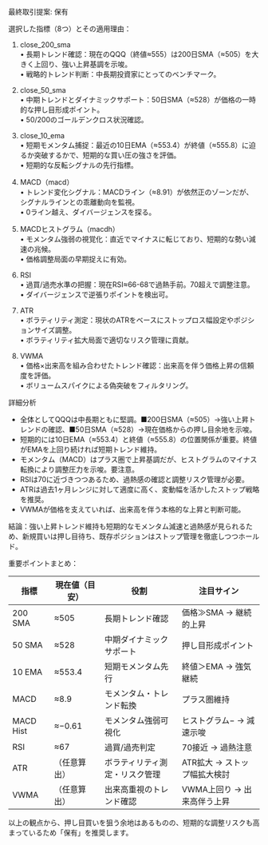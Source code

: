最終取引提案: 保有

選択した指標（8つ）とその適用理由：

1. close_200_sma  
   • 長期トレンド確認：現在のQQQ（終値≈555）は200日SMA（≈505）を大きく上回り、強い上昇基調を示唆。  
   • 戦略的トレンド判断：中長期投資家にとってのベンチマーク。

2. close_50_sma  
   • 中期トレンドとダイナミックサポート：50日SMA（≈528）が価格の一時的な押し目形成ポイント。  
   • 50/200のゴールデンクロス状況確認。

3. close_10_ema  
   • 短期モメンタム捕捉：最近の10日EMA（≈553.4）が終値（≈555.8）に迫るか突破するかで、短期的な買い圧の強さを評価。  
   • 短期的な反転シグナルの先行指標。

4. MACD（macd）  
   • トレンド変化シグナル：MACDライン（≈8.91）が依然正のゾーンだが、シグナルラインとの乖離動向を監視。  
   • 0ライン越え、ダイバージェンスを探る。

5. MACDヒストグラム（macdh）  
   • モメンタム強弱の視覚化：直近でマイナスに転じており、短期的な勢い減速の兆候。  
   • 価格調整局面の早期捉えに有効。

6. RSI  
   • 過買/過売水準の把握：現在RSI≈66-68で過熱手前。70超えで調整注意。  
   • ダイバージェンスで逆張りポイントを検出可。

7. ATR  
   • ボラティリティ測定：現状のATRをベースにストップロス幅設定やポジションサイズ調整。  
   • ボラティリティ拡大局面で適切なリスク管理に貢献。

8. VWMA  
   • 価格×出来高を組み合わせたトレンド確認：出来高を伴う価格上昇の信頼度を評価。  
   • ボリュームスパイクによる偽突破をフィルタリング。

詳細分析  
- 全体としてQQQは中長期ともに堅調。■200日SMA（≈505）→強い上昇トレンドの確認、■50日SMA（≈528）→現在価格からの押し目余地を示唆。  
- 短期的には10日EMA（≈553.4）と終値（≈555.8）の位置関係が重要。終値がEMAを上回り続ければ短期トレンド維持。  
- モメンタム（MACD）はプラス圏で上昇基調だが、ヒストグラムのマイナス転換により調整圧力を示唆。要注意。  
- RSIは70に近づきつつあるため、過熱感の確認と調整リスク管理が必要。  
- ATRは過去1ヶ月レンジに対して適度に高く、変動幅を活かしたストップ戦略を推奨。  
- VWMAが価格を支えていれば、出来高を伴う本格的な上昇と判断可能。

結論：強い上昇トレンド維持も短期的なモメンタム減速と過熱感が見られるため、新規買いは押し目待ち、既存ポジションはストップ管理を徹底しつつホールド。

重要ポイントまとめ：

| 指標           | 現在値（目安） | 役割                                 | 注目サイン                   |
|--------------|-------------|------------------------------------|-----------------------------|
| 200 SMA      | ≈505        | 長期トレンド確認                         | 価格≫SMA → 継続的上昇            |
| 50 SMA       | ≈528        | 中期ダイナミックサポート                   | 押し目形成ポイント             |
| 10 EMA       | ≈553.4      | 短期モメンタム先行                       | 終値＞EMA → 強気継続           |
| MACD         | ≈8.9        | モメンタム・トレンド転換                   | プラス圏維持                 |
| MACD Hist    | ≈−0.61      | モメンタム強弱可視化                     | ヒストグラム− → 減速示唆        |
| RSI          | ≈67         | 過買/過売判定                           | 70接近 → 過熱注意             |
| ATR          | （任意算出）   | ボラティリティ測定・リスク管理               | ATR拡大 → ストップ幅拡大検討      |
| VWMA         | （任意算出）   | 出来高重視のトレンド確認                  | VWMA上回り → 出来高伴う上昇      |

以上の観点から、押し目買いを狙う余地はあるものの、短期的な調整リスクも高まっているため「保有」を推奨します。
